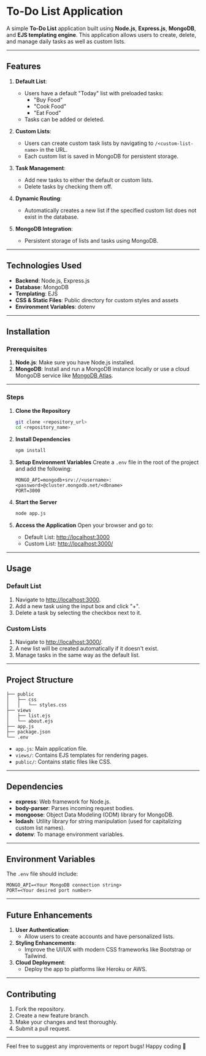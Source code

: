 # To-Do List Application

A simple **To-Do List** application built using **Node.js**, **Express.js**, **MongoDB**, and **EJS templating engine**. This application allows users to create, delete, and manage daily tasks as well as custom lists.

---

## Features

1. **Default List**:
   - Users have a default "Today" list with preloaded tasks: 
     - "Buy Food"
     - "Cook Food"
     - "Eat Food"
   - Tasks can be added or deleted.

2. **Custom Lists**:
   - Users can create custom task lists by navigating to `/<custom-list-name>` in the URL.
   - Each custom list is saved in MongoDB for persistent storage.

3. **Task Management**:
   - Add new tasks to either the default or custom lists.
   - Delete tasks by checking them off.

4. **Dynamic Routing**:
   - Automatically creates a new list if the specified custom list does not exist in the database.

5. **MongoDB Integration**:
   - Persistent storage of lists and tasks using MongoDB.

---

## Technologies Used

- **Backend**: Node.js, Express.js
- **Database**: MongoDB
- **Templating**: EJS
- **CSS & Static Files**: Public directory for custom styles and assets
- **Environment Variables**: dotenv

---

## Installation

### Prerequisites
1. **Node.js**: Make sure you have Node.js installed.
2. **MongoDB**: Install and run a MongoDB instance locally or use a cloud MongoDB service like [MongoDB Atlas](https://www.mongodb.com/cloud/atlas).

---

### Steps

1. **Clone the Repository**
   ```bash
   git clone <repository_url>
   cd <repository_name>
   ```

2. **Install Dependencies**
   ```bash
   npm install
   ```

3. **Setup Environment Variables**
   Create a `.env` file in the root of the project and add the following:
   ```env
   MONGO_API=mongodb+srv://<username>:<password>@cluster.mongodb.net/<dbname>
   PORT=3000
   ```

4. **Start the Server**
   ```bash
   node app.js
   ```

5. **Access the Application**
   Open your browser and go to:
   - Default List: [http://localhost:3000](http://localhost:3000)
   - Custom List: [http://localhost:3000/<custom-list-name>](http://localhost:3000/<custom-list-name>)

---

## Usage

### Default List
1. Navigate to [http://localhost:3000](http://localhost:3000).
2. Add a new task using the input box and click "+".
3. Delete a task by selecting the checkbox next to it.

### Custom Lists
1. Navigate to [http://localhost:3000/<custom-list-name>](http://localhost:3000/<custom-list-name>).
2. A new list will be created automatically if it doesn't exist.
3. Manage tasks in the same way as the default list.

---

## Project Structure

```
├── public
│   ├── css
│   │   └── styles.css
├── views
│   ├── list.ejs
│   └── about.ejs
├── app.js
├── package.json
└── .env
```

- `app.js`: Main application file.
- `views/`: Contains EJS templates for rendering pages.
- `public/`: Contains static files like CSS.

---

## Dependencies

- **express**: Web framework for Node.js.
- **body-parser**: Parses incoming request bodies.
- **mongoose**: Object Data Modeling (ODM) library for MongoDB.
- **lodash**: Utility library for string manipulation (used for capitalizing custom list names).
- **dotenv**: To manage environment variables.

---

## Environment Variables

The `.env` file should include:
```env
MONGO_API=<Your MongoDB connection string>
PORT=<Your desired port number>
```

---

## Future Enhancements

1. **User Authentication**:
   - Allow users to create accounts and have personalized lists.
2. **Styling Enhancements**:
   - Improve the UI/UX with modern CSS frameworks like Bootstrap or Tailwind.
3. **Cloud Deployment**:
   - Deploy the app to platforms like Heroku or AWS.

---

## Contributing

1. Fork the repository.
2. Create a new feature branch.
3. Make your changes and test thoroughly.
4. Submit a pull request.


---

Feel free to suggest any improvements or report bugs! Happy coding 🎉
